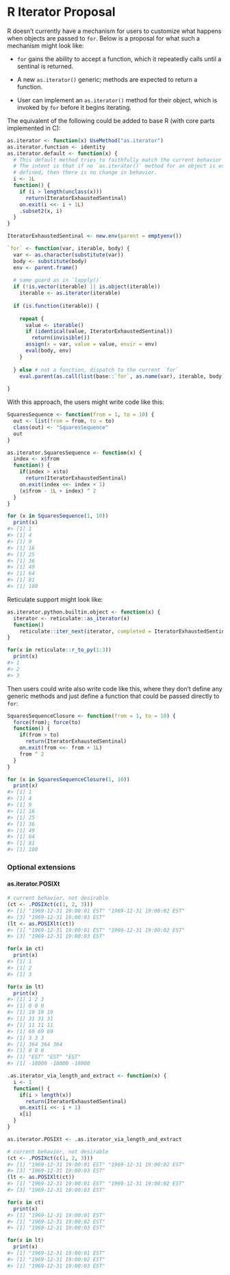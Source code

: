 
<!-- README.md is generated from README.Rmd. Please edit that file -->

# R Iterator Proposal

R doesn’t currently have a mechanism for users to customize what happens
when objects are passed to `for`. Below is a proposal for what such a
mechanism might look like:

-   `for` gains the ability to accept a function, which it repeatedly
    calls until a sentinal is returned.

-   A new `as.iterator()` generic; methods are expected to return a
    function.

-   User can implement an `as.iterator()` method for their object, which
    is invoked by `for` before it begins iterating.

The equivalent of the following could be added to base R (with core
parts implemented in C):

``` r
as.iterator <- function(x) UseMethod("as.iterator")
as.iterator.function <- identity
as.iterator.default <- function(x) {
  # This default method tries to faithfully match the current behavior of `for`.
  # The intent is that if no `as.iterator()` method for an object is explicitly
  # defined, then there is no change in behavior.
  i <- 1L
  function() {
    if (i > length(unclass(x)))
      return(IteratorExhaustedSentinal)
    on.exit(i <<- i + 1L)
    .subset2(x, i)
  }
}

IteratorExhaustedSentinal <- new.env(parent = emptyenv())

`for` <- function(var, iterable, body) {
  var <- as.character(substitute(var))
  body <- substitute(body)
  env <- parent.frame()
  
  # same guard as in `lapply()`
  if (!is.vector(iterable) || is.object(iterable)) 
    iterable <- as.iterator(iterable)
  
  if (is.function(iterable)) {
    
    repeat {
      value <- iterable()
      if (identical(value, IteratorExhaustedSentinal))
        return(invisible())
      assign(x = var, value = value, envir = env)
      eval(body, env)
    }
    
  } else # not a function, dispatch to the current `for`
    eval.parent(as.call(list(base::`for`, as.name(var), iterable, body)))
  
}
```

With this approach, the users might write code like this:

``` r
SquaresSequence <- function(from = 1, to = 10) {
  out <- list(from = from, to = to)
  class(out) <- "SquaresSequence"
  out
}

as.iterator.SquaresSequence <- function(x) {
  index <- x$from
  function() {
    if(index > x$to)
      return(IteratorExhaustedSentinal)
    on.exit(index <<- index + 1)
    (x$from - 1L + index) ^ 2
  }
}

for (x in SquaresSequence(1, 10))
  print(x)
#> [1] 1
#> [1] 4
#> [1] 9
#> [1] 16
#> [1] 25
#> [1] 36
#> [1] 49
#> [1] 64
#> [1] 81
#> [1] 100
```

Reticulate support might look like:

``` r
as.iterator.python.builtin.object <- function(x) {
  iterator <- reticulate::as_iterator(x)
  function()
    reticulate::iter_next(iterator, completed = IteratorExhaustedSentinal)
}

for(x in reticulate::r_to_py(1:3))
  print(x)
#> 1
#> 2
#> 3
```

Then users could write also write code like this, where they don’t
define any generic methods and just define a function that could be
passed directly to `for`:

``` r
SquaresSequenceClosure <- function(from = 1, to = 10) {
  force(from); force(to)
  function() {
    if(from > to)
      return(IteratorExhaustedSentinal)
    on.exit(from <<- from + 1L)
    from ^ 2
  }
}

for (x in SquaresSequenceClosure(1, 10))
  print(x)
#> [1] 1
#> [1] 4
#> [1] 9
#> [1] 16
#> [1] 25
#> [1] 36
#> [1] 49
#> [1] 64
#> [1] 81
#> [1] 100
```

### Optional extensions

#### as.iterator.POSIXt

``` r
# current behavior, not desirable
(ct <- .POSIXct(c(1, 2, 3)))
#> [1] "1969-12-31 19:00:01 EST" "1969-12-31 19:00:02 EST"
#> [3] "1969-12-31 19:00:03 EST"
(lt <- as.POSIXlt(ct))
#> [1] "1969-12-31 19:00:01 EST" "1969-12-31 19:00:02 EST"
#> [3] "1969-12-31 19:00:03 EST"

for(x in ct)
  print(x)
#> [1] 1
#> [1] 2
#> [1] 3

for(x in lt)
  print(x)
#> [1] 1 2 3
#> [1] 0 0 0
#> [1] 19 19 19
#> [1] 31 31 31
#> [1] 11 11 11
#> [1] 69 69 69
#> [1] 3 3 3
#> [1] 364 364 364
#> [1] 0 0 0
#> [1] "EST" "EST" "EST"
#> [1] -18000 -18000 -18000
```

``` r
.as.iterator_via_length_and_extract <- function(x) {
  i <- 1
  function() {
    if(i > length(x))
      return(IteratorExhaustedSentinal)
    on.exit(i <<- i + 1)
    x[i]
  }
}

as.iterator.POSIXt <- .as.iterator_via_length_and_extract

# current behavior, not desirable
(ct <- .POSIXct(c(1, 2, 3)))
#> [1] "1969-12-31 19:00:01 EST" "1969-12-31 19:00:02 EST"
#> [3] "1969-12-31 19:00:03 EST"
(lt <- as.POSIXlt(ct))
#> [1] "1969-12-31 19:00:01 EST" "1969-12-31 19:00:02 EST"
#> [3] "1969-12-31 19:00:03 EST"

for(x in ct)
  print(x)
#> [1] "1969-12-31 19:00:01 EST"
#> [1] "1969-12-31 19:00:02 EST"
#> [1] "1969-12-31 19:00:03 EST"

for(x in lt)
  print(x)
#> [1] "1969-12-31 19:00:01 EST"
#> [1] "1969-12-31 19:00:02 EST"
#> [1] "1969-12-31 19:00:03 EST"
```
